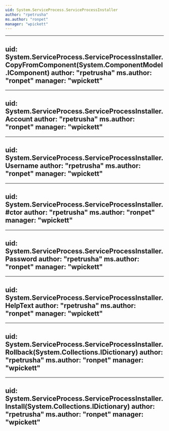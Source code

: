```yaml
---
uid: System.ServiceProcess.ServiceProcessInstaller
author: "rpetrusha"
ms.author: "ronpet"
manager: "wpickett"
---
```


---
uid: System.ServiceProcess.ServiceProcessInstaller.CopyFromComponent(System.ComponentModel.IComponent)
author: "rpetrusha"
ms.author: "ronpet"
manager: "wpickett"
---

---
uid: System.ServiceProcess.ServiceProcessInstaller.Account
author: "rpetrusha"
ms.author: "ronpet"
manager: "wpickett"
---

---
uid: System.ServiceProcess.ServiceProcessInstaller.Username
author: "rpetrusha"
ms.author: "ronpet"
manager: "wpickett"
---

---
uid: System.ServiceProcess.ServiceProcessInstaller.#ctor
author: "rpetrusha"
ms.author: "ronpet"
manager: "wpickett"
---

---
uid: System.ServiceProcess.ServiceProcessInstaller.Password
author: "rpetrusha"
ms.author: "ronpet"
manager: "wpickett"
---

---
uid: System.ServiceProcess.ServiceProcessInstaller.HelpText
author: "rpetrusha"
ms.author: "ronpet"
manager: "wpickett"
---

---
uid: System.ServiceProcess.ServiceProcessInstaller.Rollback(System.Collections.IDictionary)
author: "rpetrusha"
ms.author: "ronpet"
manager: "wpickett"
---

---
uid: System.ServiceProcess.ServiceProcessInstaller.Install(System.Collections.IDictionary)
author: "rpetrusha"
ms.author: "ronpet"
manager: "wpickett"
---

